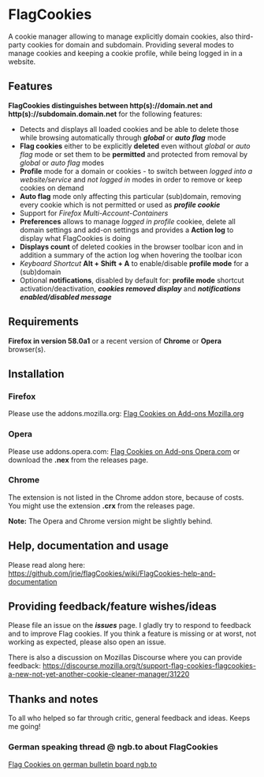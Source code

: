 # FlagCookies

A cookie manager allowing to manage explicitly domain cookies, also third-party cookies for domain and subdomain. Providing several modes to manage cookies and keeping a cookie profile, while being logged in in a website.

## Features

**FlagCookies distinguishes between http(s)://domain.net and http(s)://subdomain.domain.net** for the following features:

- Detects and displays all loaded cookies and be able to delete those while browsing automatically through ***global*** or ***auto flag*** mode
- **Flag cookies** either to be explicitly **deleted** even without *global* or *auto flag* mode or set them to be **permitted** and protected from removal by *global* or *auto flag* modes
- **Profile** mode for a domain or cookies - to switch between *logged into a website/service* and *not logged in* modes in order to remove or keep cookies on demand
- **Auto flag** mode only affecting this particular (sub)domain, removing every cookie which is not permitted or used as ***profile cookie***
- Support for *Firefox Multi-Account-Containers*
- **Preferences** allows to manage *logged in profile* cookiee, delete all domain settings and add-on settings and provides a **Action log** to display what FlagCookies is doing
- **Displays count** of deleted cookies in the browser toolbar icon and in addition a summary of the action log when hovering the toolbar icon
- *Keyboard Shortcut* **Alt + Shift + A** to enable/disable **profile mode** for a (sub)domain
- Optional **notifications**, disabled by default for: **profile mode** shortcut activation/deactivation, ***cookies removed display*** and ***notifications enabled/disabled message***

## Requirements

**Firefox in version 58.0a1** or a recent version of **Chrome** or **Opera** browser(s).


## Installation

### Firefox
Please use the addons.mozilla.org: [Flag Cookies on Add-ons Mozilla.org](https://addons.mozilla.org/en-US/firefox/addon/flag-cookies/)

### Opera
Please use addons.opera.com: [Flag Cookies on Add-ons Opera.com](https://addons.opera.com/en/extensions/details/flag-cookies/) or download the **.nex** from the releases page.

### Chrome
The extension is not listed in the Chrome addon store, because of costs. You might use the extension **.crx** from the releases page.

**Note:** The Opera and Chrome version might be slightly behind.

## Help, documentation and usage
Please read along here: https://github.com/jrie/flagCookies/wiki/FlagCookies-help-and-documentation

## Providing feedback/feature wishes/ideas
Please file an issue on the ***issues*** page. I gladly try to respond to feedback and to improve Flag cookies. If you think a feature is missing or at worst, not working as expected, please also open an issue.

There is also a discussion on Mozillas Discourse where you can provide feedback: https://discourse.mozilla.org/t/support-flag-cookies-flagcookies-a-new-not-yet-another-cookie-cleaner-manager/31220

## Thanks and notes

To all who helped so far through critic, general feedback and ideas. Keeps me going!

### German speaking thread @ ngb.to about FlagCookies
[Flag Cookies on german bulletin board ngb.to](https://ngb.to/threads/32496-Firefox-Addon-FlagCookies)
